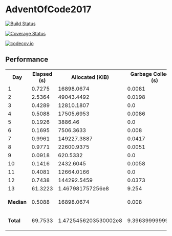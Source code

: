 # AdventOfCode2017

[![Build Status](https://travis-ci.org/ellisvalentiner/AdventOfCode2017.jl.svg?branch=master)](https://travis-ci.org/ellisvalentiner/AdventOfCode2017.jl)

[![Coverage Status](https://coveralls.io/repos/ellisvalentiner/AdventOfCode2017.jl/badge.svg?branch=master&service=github)](https://coveralls.io/github/ellisvalentiner/AdventOfCode2017.jl?branch=master)

[![codecov.io](http://codecov.io/github/ellisvalentiner/AdventOfCode2017.jl/coverage.svg?branch=master)](http://codecov.io/github/ellisvalentiner/AdventOfCode2017.jl?branch=master)




## Performance



<div class="markdown"><table><tr><th>Day</th><th>Elapsed &#40;s&#41;</th><th>Allocated &#40;KiB&#41;</th><th>Garbage Collection &#40;s&#41;</th></tr><tr><td>1</td><td>0.7275</td><td>16898.0674</td><td>0.0081</td></tr><tr><td>2</td><td>2.5364</td><td>49043.4492</td><td>0.0198</td></tr><tr><td>3</td><td>0.4289</td><td>12810.1807</td><td>0.0</td></tr><tr><td>4</td><td>0.5088</td><td>17505.6953</td><td>0.0086</td></tr><tr><td>5</td><td>0.1926</td><td>3886.46</td><td>0.0</td></tr><tr><td>6</td><td>0.1695</td><td>7506.3633</td><td>0.008</td></tr><tr><td>7</td><td>0.9961</td><td>149227.3887</td><td>0.0417</td></tr><tr><td>8</td><td>0.9771</td><td>22600.9375</td><td>0.0051</td></tr><tr><td>9</td><td>0.0918</td><td>620.5332</td><td>0.0</td></tr><tr><td>10</td><td>0.1416</td><td>2432.6045</td><td>0.0058</td></tr><tr><td>11</td><td>0.4081</td><td>12664.0166</td><td>0.0</td></tr><tr><td>12</td><td>0.7438</td><td>144292.5459</td><td>0.0373</td></tr><tr><td>13</td><td>61.3223</td><td>1.467981757256e8</td><td>9.254</td></tr><tr><td><div class="markdown"><p><strong>Median</strong></p>
</div></td><td>0.5088</td><td>16898.0674</td><td>0.008</td></tr><tr><td><div class="markdown"><p><strong>Total</strong></p>
</div></td><td>69.7533</td><td>1.4725456203530002e8</td><td>9.396399999999998</td></tr></table>
</div>
